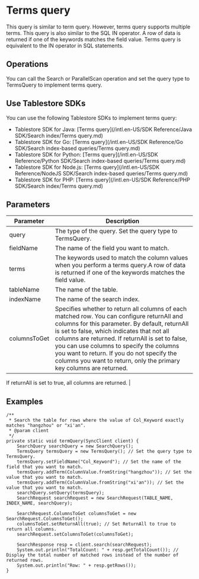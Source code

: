# Terms query

This query is similar to term query. However, terms query supports multiple terms. This query is also similar to the SQL IN operator. A row of data is returned if one of the keywords matches the field value. Terms query is equivalent to the IN operator in SQL statements.

## Operations

You can call the Search or ParallelScan operation and set the query type to TermsQuery to implement terms query.

## Use Tablestore SDKs

You can use the following Tablestore SDKs to implement terms query:

-   Tablestore SDK for Java: [Terms query](/intl.en-US/SDK Reference/Java SDK/Search index/Terms query.md)
-   Tablestore SDK for Go: [Terms query](/intl.en-US/SDK Reference/Go SDK/Search index-based queries/Terms query.md)
-   Tablestore SDK for Python: [Terms query](/intl.en-US/SDK Reference/Python SDK/Search index-based queries/Terms query.md)
-   Tablestore SDK for Node.js: [Terms query](/intl.en-US/SDK Reference/NodeJS SDK/Search index-based queries/Terms query.md)
-   Tablestore SDK for PHP: [Terms query](/intl.en-US/SDK Reference/PHP SDK/Search index/Terms query.md)

## Parameters

|Parameter|Description|
|---------|-----------|
|query|The type of the query. Set the query type to TermsQuery.|
|fieldName|The name of the field you want to match.|
|terms|The keywords used to match the column values when you perform a terms query.A row of data is returned if one of the keywords matches the field value. |
|tableName|The name of the table.|
|indexName|The name of the search index.|
|columnsToGet|Specifies whether to return all columns of each matched row. You can configure returnAll and columns for this parameter. By default, returnAll is set to false, which indicates that not all columns are returned. If returnAll is set to false, you can use columns to specify the columns you want to return. If you do not specify the columns you want to return, only the primary key columns are returned.

If returnAll is set to true, all columns are returned. |

## Examples

```
/**
 * Search the table for rows where the value of Col_Keyword exactly matches "hangzhou" or "xi'an".
 * @param client
 */
private static void termQuery(SyncClient client) {
    SearchQuery searchQuery = new SearchQuery();
    TermsQuery termsQuery = new TermsQuery(); // Set the query type to TermsQuery.
    termsQuery.setFieldName("Col_Keyword"); // Set the name of the field that you want to match.
    termsQuery.addTerm(ColumnValue.fromString("hangzhou")); // Set the value that you want to match.
    termsQuery.addTerm(ColumnValue.fromString("xi'an")); // Set the value that you want to match.
    searchQuery.setQuery(termsQuery);
    SearchRequest searchRequest = new SearchRequest(TABLE_NAME, INDEX_NAME, searchQuery);

    SearchRequest.ColumnsToGet columnsToGet = new SearchRequest.ColumnsToGet();
    columnsToGet.setReturnAll(true); // Set ReturnAll to true to return all columns.
    searchRequest.setColumnsToGet(columnsToGet);

    SearchResponse resp = client.search(searchRequest);
    System.out.println("TotalCount: " + resp.getTotalCount()); // Display the total number of matched rows instead of the number of returned rows.
    System.out.println("Row: " + resp.getRows());
}
```

